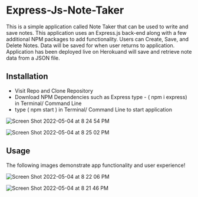 # Express-Js-Note-Taker

This is a simple application called Note Taker that can be used to write and save notes. This application uses an Express.js back-end along with a few additional NPM packages to add functionality. Users can Create, Save, and Delete Notes. Data will be saved for when user returns to application. Application has been deployed live on Herokuand will save and retrieve note data from a JSON file.

## Installation
- Visit Repo and Clone Repository
- Download NPM Dependencies such as Express type - ( npm i express) in Terminal/ Command Line
- type ( npm start ) in Terminal/ Command Line to start application

![Screen Shot 2022-05-04 at 8 24 54 PM](https://user-images.githubusercontent.com/73037339/166847819-4cf6a28f-6736-46d4-b8e8-d8dcfb29570e.png)

![Screen Shot 2022-05-04 at 8 25 02 PM](https://user-images.githubusercontent.com/73037339/166847859-51695571-4fd0-4bf7-afa2-a3dfb08cb6cb.png)


## Usage
The following images demonstrate app functionality and user experience! 

![Screen Shot 2022-05-04 at 8 22 06 PM](https://user-images.githubusercontent.com/73037339/166847435-797fae52-755d-48bd-a965-a8c82f379b86.png)


![Screen Shot 2022-05-04 at 8 21 46 PM](https://user-images.githubusercontent.com/73037339/166847453-6e7508c2-f36a-43aa-94f1-15b08a8393d4.png)

